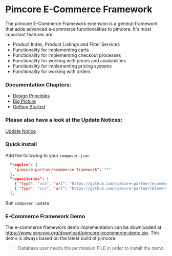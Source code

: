 # Pimcore E-Commerce Framework

The pimcore E-Commerce Framework extension is a general framework that adds advanced e-commerce functionalities to pimcore.
It's most important features are:
- Product Index, Product Listings and Filter Services
- Functionality for implementing carts
- Functionality for implementing checkout processes
- Functionality for working with prices and availabilities 
- Functionality for implementing pricing systems
- Functionality for working with orders

### Documentation Chapters: 
- [Design Principles](doc/Design-Principles.markdown)
- [Big Picture](doc/Big-Picture.markdown)
- [Getting Started](doc/Getting-Started.markdown)

### Please also have a look at the Update Notices: 
[Update Notice](doc/update-notices.markdown)


### Quick install
Add the following to your `composer.json`
```json
  "require": {
    "pimcore-partner/ecommerce-framework": "*"
  },
  "repositories": [
    { "type": "vcs", "url": "https://github.com/pimcore-partner/ecommerce-framework" },
    { "type": "vcs", "url": "https://github.com/pimcore-partner/Elements_OutputDataConfigToolkit" }
  ],
```
Run `composer update` 

### E-Commerce Framework Demo

The e-commerce framework demo implementation can be downloaded at https://www.pimcore.org/download/pimcore-ecommerce-demo.zip. 
This demo is always based on the latest build of pimcore. 
> Database user needs the permission FILE in order to install the demo. 
